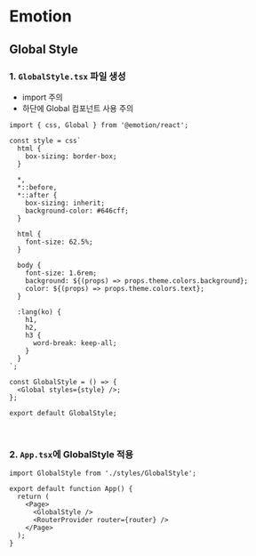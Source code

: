 # Emotion

## Global Style

### 1. `GlobalStyle.tsx` 파일 생성

* import 주의
* 하단에 Global 컴포넌트 사용 주의 

```tsx
import { css, Global } from '@emotion/react';

const style = css`
  html {
    box-sizing: border-box;
  }

  *,
  *::before,
  *::after {
    box-sizing: inherit;
    background-color: #646cff;
  }

  html {
    font-size: 62.5%;
  }

  body {
    font-size: 1.6rem;
    background: ${(props) => props.theme.colors.background};
    color: ${(props) => props.theme.colors.text};
  }

  :lang(ko) {
    h1,
    h2,
    h3 {
      word-break: keep-all;
    }
  }
`;

const GlobalStyle = () => {
  <Global styles={style} />;
};

export default GlobalStyle;
```

<br>

### 2. `App.tsx`에 GlobalStyle 적용 

```tsx
import GlobalStyle from './styles/GlobalStyle';

export default function App() {
  return (
    <Page>
      <GlobalStyle />
      <RouterProvider router={router} />
    </Page>
  );
}
```

